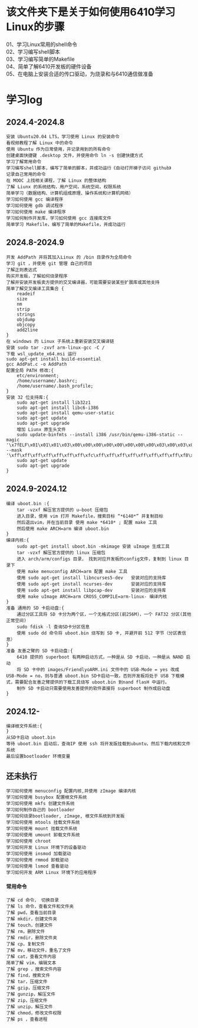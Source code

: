 # 该文件夹下是关于如何使用6410学习Linux的步骤
01、学习Linux常用的shell命令<br>
02、学习编写shell脚本<br>
03、学习编写简单的Makefile<br>
04、简单了解6410开发板的硬件设备<br>
05、在电脑上安装合适的传口驱动，为烧录和与6410通信做准备<br>

# 学习log
## 2024.4-2024.8
    安装 Ubuntu20.04 LTS，学习使用 Linux 的安装命令
    看视频教程了解 Linux 中的命令
    使用 Ubuntu 作为日常使用，并记录用到的所有命令
    创建桌面快捷键 .desktop 文件，并使用命令 ln -s 创建快捷方式
    学习了解常用命令    
    学习编写shell脚本，编写了简单的脚本，并成功运行《自动打开梯子访问 github》
    记录自己常用的命令
    在 MOOC 上找相关课程，了解 Linux 的整体结构
    了解 Liunx 的系统结构，用户空间，系统空间，权限系统
    简单学习（数据结构、计算机组成原理、操作系统和计算机网络）
    学习如何使用 gcc 编译程序
    学习如何使用 gdb 调试程序
    学习如何使用 make 编译程序
    学习如何制作开发库，学习如何使用 gcc 连接库文件
    简单学习 Makefile，编写了简单的Makefile，并成功运行
## 2024.8-2024.9
    开发 AddPath 并将其加入Linux 的 /bin 目录作为全局命令 
    学习 git ，并使用 git 管理 自己的项目
    了解正则表达式
    购买开发板，了解如何烧录程序
    了解并安装开发板卖方提供的交叉编译器，可能需要安装某些扩展库或其他支持
    简单了解交叉编译工具集合 {
        readeif
        size
        nm
        strip
        strings
        objdump
        objcopy
        add2line
    }
    在 windows 的 Linux 子系统上重新安装交叉编译链
    安装 sudo tar -zxvf arm-linux-gcc -C /
    下载 wsl_update_x64.msi 运行
    sudo apt-get install build-essential
    gcc AddPat.c -o AddPath
    配置全局 PATH 修改:{ 
        etc/environment; 
        /home/username/.bashrc; 
        /home/username/.bash_profile;
    }
    安装 32 位支持库:{
        sudo apt-get install lib32z1
        sudo apt-get install libc6-i386
        sudo apt-get install qemu-user-static
        sudo apt-get update
        sudo apt-get upgrade
        增加 Liunx 原生头文件
        sudo update-binfmts --install i386 /usr/bin/qemu-i386-static --magic '\x7fELF\x01\x01\x01\x03\x00\x00\x00\x00\x00\x00\x00\x00\x03\x00\x03\x00\x01\x00\x00\x00' --mask '\xff\xff\xff\xff\xff\xff\xff\xfc\xff\xff\xff\xff\xff\xff\xff\xff\xf8\xff\xff\xff\xff\xff\xff\xff'
        sudo apt-get update
        sudo apt-get upgrade
    }
## 2024.9-2024.12
    编译 uboot.bin :{
        tar -vzxf 解压官方提供的 u—boot 压缩包
        进入目录，使用 vim 打开 Makefile，搜索目标 “*6140*” 并复制目标
        然后退出vim，并在当前目录 使用 make *6410* ; 配置 make 工具
        然后使用 make ARCH=arm 编译 uboot.bin 
    }
    编译内核:{
        sudo apt-get install uboot.bin -mkimage 安装 uImage 生成工具
        tar -vzxf 解压官方提供的 linux 压缩包
        进入 arch/arm/configs 目录， 找到对应开发板的config文件，复制到 linux 目录下
        使用 make menuconfig ARCH=arm 配置 make 工具
        使用 sudo apt-get install libncurses5-dev   安装对应的支持库
        使用 sudo apt-get install ncurses-dev       安装对应的支持库
        使用 sudo apt-get install libpcap-dev       安装对应的支持库
        使用 make uImage ARCH=arm CROSS_COMPILE=arm-linux- 编译内核
    }
    准备 通用的 SD 卡启动盘:{
        通过分区工具将 SD 卡分为两个区，一个无格式分区(前256M)，一个 FAT32 分区(其他正常空间)
        sudo fdisk -l 查询SD卡分区信息
        使用 sudo dd 命令将 uboot.bin 烧写到 SD 卡, 并避开前 512 字节（分区表信息） 
    }
    准备 友善之臂的 SD 卡启动盘:{
        6410 提供的 superboot 有两种启动方式，一种是从 SD 卡启动，一种是从 NAND 启动
        将 SD 卡中的 images/FriendlyoARM.ini 文件中的 USB-Mode = yes 改成 USB-Mode = no，则与普通 uboot.bin SD卡启动一致，否则开发板将处于 USB 下载模式，需要配合友善之臂提供的下载工具烧写 uboot.bin 到nand flasH 中运行。
        制作 SD 卡启动只需要使用友善提供的软件直接将 superboot 制作成启动盘
    }
## 2024.12-
    编译根文件系统:{
    }
    从SD卡启动 uboot.bin 
    等待 uboot.bin 启动后，查询IP 使用 ssh 将开发版挂载到ubuntu，然后下载内核和文件系统
    最后设置bootloader 环境变量
## 还未执行
    学习如何使用 menuconfig 配置内核,并使用 zImage 编译内核
    学习如何使用 busybox 配置根文件系统
    学习如何使用 mkfs 创建文件系统
    学习如何制作自己的 bootloader
    学习如何烧录bootloader, zImage, 根文件系统到开发板
    学习如何使用 mtools 挂载文件系统
    学习如何使用 mount 挂载文件系统
    学习如何使用 umount 卸载文件系统
    学习如何使用 chroot 
    学习如何开发 Linux 环境下的设备驱动
    学习如何使用 insmod 加载驱动
    学习如何使用 rmmod 卸载驱动
    学习如何使用 lsmod 查看驱动
    学习如何开发 ARM Linux 环境下的应用程序

#### 常用命令
    了解 cd 命令， 切换目录
    了解 ls 命令，查看文件和文件夹
    了解 pwd，查看当前目录
    了解 mkdir，创建文件夹
    了解 touch，创建文件
    了解 rm，删除文件
    了解 rmdir，删除文件夹
    了解 cp，复制文件
    了解 mv，移动文件，重名了文件
    了解 cat，查看文件内容
    简单了解 vim，编辑文本
    了解 grep ，搜索文件内容
    了解 find，搜索文件
    了解 tar，压缩文件
    了解 gzip，压缩文件
    了解 gunzip，解压文件
    了解 zip，压缩文件
    了解 unzip，解压文件
    了解 chmod，修改文件权限
    了解 ps ，查看进程

